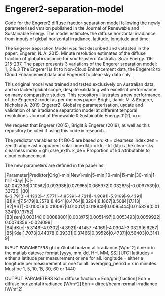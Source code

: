 # Engerer2-separation-model
Code for the Engerer2 diffuse fraction separation model following the newly parameterised version published in the Journal of Renewable and Sustainable Energy. The model estimates the diffuse horizontal irradiance from inputs of global horizontal irradiance, latitude, longitude and time.

The Engerer Separation Model was first described and validated in the paper: 
Engerer, N. A. 2015. Minute resolution estimates of the diffuse fraction of global irradiance for southeastern Australia. Solar Energy. 116, 215-237. 
The paper presents 3 variations of the Engerer separation model: 1, 2 & 3
The Engerer1 is fit to Non-Cloud Enhancement data, the Engerer2 to Cloud
Enhancement data and Engerer3 to clear-sky data only.

This original model was trained and tested exclusively on Australian data, and so lacked global scope, despite validating with excellent performance on many comparative studies.
This repository illustrates a new performance of the Engerer2 model as per the new paper:
Bright, Jamie M. & Engerer, Nicholas A. 2019. Engerer2: Global re-parameterisation, update and validation of an irradiance separation model at different temporal resolutions. Journal of Renewable & Sustainable Energy. 11(2), xxx.

We request that Engerer (2015), Bright & Engerer (2019), as well as this repository be cited if using this code in research. 

The predictor variables to fit B0-5 are based on:
kt = clearness index
zen = zenith angle
ast = apparent solar time
dktc = ktc - kt (ktc is the clear-sky clearness index = ghi,cs/e_exth.
k_de = Proportion of kd attributable to cloud enhancement

The new parameters are defined in the paper as:

|Parameter|Predictor|Orig1-min|New1-min|5-min|10-min|15-min|30-min|1-hr|1-day|
|C|-&0.042336|0.10562|0.093936|0.079965|0.065972|0.032675|-0.0097539|0.32726|
|B0|-&-3.7912|-4.1332|-4.5771|-4.8539|-4.7211|-4.8681|-5.3169|-9.4391|
|B1|K_t|7.5479|8.2578|8.4641|8.4764|8.3294|8.1867|8.5084|17.113|
|B2|AST|-0.010036|0.010087|0.010012|0.018849|0.0095444|0.015829|0.013241|0.13752|
|B3|zen|0.003148|0.00088801|0.003975|0.0051497|0.0053493|0.0059922|0.0074356|-0.024099|
|B4|dKtc|-5.3146|-4.9302|-4.3921|-4.1457|-4.169|-4.0304|-3.0329|6.6257|
|B5|Kde|1.7073|0.44378|0.39331|0.37466|0.39526|0.47371|0.56403|0.31419|

INPUT PARAMETERS
ghi   = Global horizontal irradiance [W/m^2]
time = in the matlab datevec format [yyyy, mm, dd, HH, MM, SS] [UTC]
latitudes = either a latitude per measurement or one for all.
longitude = either a longitude per measurement or one for all.
averaging_period = x in minutes. Must be 1, 5, 10, 15, 30, 60 or 1440 

OUTPUT PARAMETERS
Kd = diffuse fraction = Edh/ghi [fraction]
Edh = diffuse horizontal irradiance [W/m^2]
Ebn = direct/beam normal irradiance [W/m^2]
